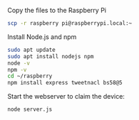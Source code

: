 
Copy the files to the Raspberry Pi

```bash
scp -r raspberry pi@raspberrypi.local:~
```

Install Node.js and npm

```bash
sudo apt update
sudo apt install nodejs npm
node -v
npm -v
cd ~/raspberry
npm install express tweetnacl bs58@5
```

Start the webserver to claim the device: 

```bash
node server.js
```
